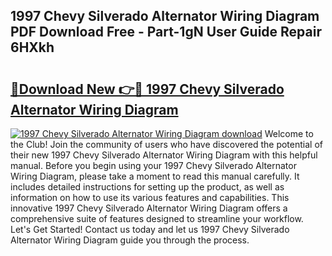 ## 1997 Chevy Silverado Alternator Wiring Diagram PDF Download Free - Part-1gN User Guide Repair 6HXkh

# <h2><a href="http://dfj9ba.blite.top/?on=1997+Chevy+Silverado+Alternator+Wiring+Diagram">🔗Download New 👉🔴 1997 Chevy Silverado Alternator Wiring Diagram</a></h2>

[![1997 Chevy Silverado Alternator Wiring Diagram download](https://i.imgur.com/lujVjoI.png)](http://dfj9ba.blite.top/?on=1997+Chevy+Silverado+Alternator+Wiring+Diagram)
Welcome to the Club! Join the community of users who have discovered the potential of their new 1997 Chevy Silverado Alternator Wiring Diagram with this helpful manual. Before you begin using your 1997 Chevy Silverado Alternator Wiring Diagram, please take a moment to read this manual carefully. It includes detailed instructions for setting up the product, as well as information on how to use its various features and capabilities. This innovative 1997 Chevy Silverado Alternator Wiring Diagram offers a comprehensive suite of features designed to streamline your workflow. Let's Get Started! Contact us today and let us 1997 Chevy Silverado Alternator Wiring Diagram guide you through the process.
